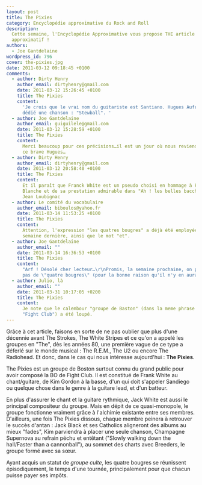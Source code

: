 ```yaml
---
layout: post
title: The Pixies
category: Encyclopédie approximative du Rock and Roll
description:
  Cette semaine, l'Encyclopédie Approximative vous propose THE article
  approximatif !
authors:
  - Joe Gantdelaine
wordpress_id: 796
cover: the-pixies.jpg
date: 2011-03-12 09:18:45 +0100
comments:
  - author: Dirty Henry
    author_email: dirtyhenry@gmail.com
    date: 2011-03-12 15:26:45 +0100
    title: The Pixies
    content:
      'Je crois que le vrai nom du guitariste est Santiano. Hugues Aufray lui a
      dédié une chanson : "Stewball". '
  - author: Joe Gantdelaine
    author_email: guiguilele@gmail.com
    date: 2011-03-12 15:28:59 +0100
    title: The Pixies
    content:
      Merci beaucoup pour ces précisions…il est un jour où nous reviendrons sur
      ce brave Hugues…
  - author: Dirty Henry
    author_email: dirtyhenry@gmail.com
    date: 2011-03-12 20:58:40 +0100
    title: The Pixies
    content:
      Et il paraît que Franck White est un pseudo choisi en hommage à Francis
      Blanche et de sa prestation admirable dans "Ah ! les belles bacchantes" de
      Jean Loubignac
  - author: Le comité du vocabulaire
    author_email: biboulos@yahoo.fr
    date: 2011-03-14 11:53:25 +0100
    title: The Pixies
    content:
      Attention, l'expression "les quatres bougres" a déjà été employée la
      semaine dernière, ainsi que le mot "et".
  - author: Joe Gantdelaine
    author_email: ""
    date: 2011-03-14 16:36:53 +0100
    title: The Pixies
    content:
      "Arf ! Désolé cher lecteur…\r\nPromis, la semaine prochaine, on parlera
      pas de \"quatre bougres\" (pour la bonne raison qu'il n'y en aura qu'un…)"
  - author: Julio, là
    author_email: ""
    date: 2011-03-31 10:17:05 +0200
    title: The Pixies
    content:
      Je note que le calembour "groupe de Baston" (dans la meme phrase que
      "Fight Club") a été loupé.
---
```


Grâce à cet article, faisons en sorte de ne pas oublier que plus d'une décennie
avant The Strokes, The White Stripes et ce qu'on a appelé les groupes en "The",
dès les années 80, une première vague de ce type a déferlé sur le monde
musical : The R.E.M., The U2 ou encore The Radiohead. Et donc, dans le cas qui
nous intéresse aujourd'hui : **The Pixies**.

The Pixies est un groupe de Boston surtout connu du grand public pour avoir
composé la BO de Fight Club. Il est constitué de Frank White au chant/guitare,
de Kim Gordon à la basse, d'un qui doit s'appeler Sandiego ou quelque chose dans
le genre à la guitare lead, et d'un batteur.

En plus d'assurer le chant et la guitare rythmique, Jack White est aussi le
principal compositeur du groupe. Mais en dépit de ce quasi-monopole, le groupe
fonctionne vraiment grâce à l'alchimie existante entre ses membres. D'ailleurs,
une fois The Pixies dissous, chaque membre peinera à retrouver le succès
d'antan : Jack Black et ses Catholics aligneront des albums au mieux "fades",
Kim parviendra à placer une seule chanson, Champagne Supernova au refrain péchu
et entêtant ("Slowly walking down the hall/Faster than a cannonball"), au sommet
des charts avec Breeders, le groupe formé avec sa sœur.

Ayant acquis un statut de _groupe culte_, les quatre bougres se réunissent
épisodiquement, le temps d'une tournée, principalement pour que chacun puisse
payer ses impôts.
